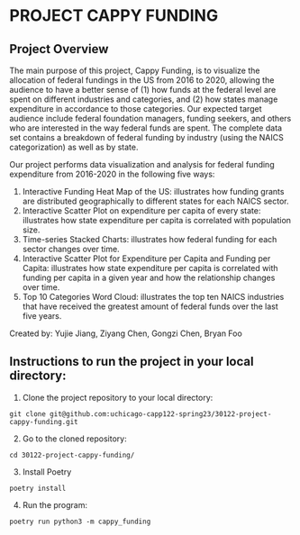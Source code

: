 # **PROJECT CAPPY FUNDING**

## Project Overview

The main purpose of this project, Cappy Funding, is to visualize the allocation of federal fundings in the US from 2016 to 2020, allowing the audience to have a better sense of (1) how funds at the federal level are spent on different industries and categories, and (2) how states manage expenditure in accordance to those categories. Our expected target audience include federal foundation managers, funding seekers, and others who are interested in the way federal funds are spent. The complete data set contains a breakdown of federal funding by industry (using the NAICS categorization) as well as by state.


Our project performs data visualization and analysis for federal funding expenditure from 2016-2020 in the following five ways:
1. Interactive Funding Heat Map of the US: illustrates how funding grants are distributed geographically to different states for each NAICS sector.
2. Interactive Scatter Plot on expenditure per capita of every state: illustrates how state expenditure per capita is correlated with population size.
3. Time-series Stacked Charts: illustrates how federal funding for each sector changes over time.
4. Interactive Scatter Plot for Expenditure per Capita and Funding per Capita: illustrates how state expenditure per capita is correlated with funding per capita in a given year and how the relationship changes over time.
5. Top 10 Categories Word Cloud: illustrates the top ten NAICS industries that have received the greatest amount of federal funds over the last five years.

Created by: Yujie Jiang, Ziyang Chen, Gongzi Chen, Bryan Foo


## Instructions to run the project in your local directory:

1. Clone the project repository to your local directory:
```
git clone git@github.com:uchicago-capp122-spring23/30122-project-cappy-funding.git
```

2. Go to the cloned repository:
```
cd 30122-project-cappy-funding/
```

3. Install Poetry
```
poetry install
```

4. Run the program:
```
poetry run python3 -m cappy_funding
```
